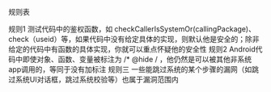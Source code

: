 规则表

规则1
测试代码中的鉴权函数，如 checkCallerIsSystemOr(callingPackage)、check（useid）等，如果代码中没有给定具体的实现，则默认他是安全的；除非给定的代码中有函数的具体实现，你就可以重点怀疑他的安全性
规则2
Android代码中即使对象、函数、变量被标注为 /* @hide / ，他仍然是可以被其他非系统app调用的，等同于没有加标注
规则三
一些能跳过系统的某个步骤的漏网（如跳过系统UI对话框，跳过系统校验等）也属于漏洞范围内



